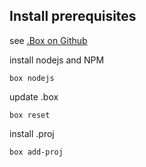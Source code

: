 <!-- http://blog.joanboixados.com/building-a-boilerplate-for-a-koa-redux-react-application-including-webpack-mocha-and-sass/
https://github.com/dozoisch/koa-react-full-example
https://github.com/start-react/sb-admin-react

Node      - JS Interpreter
NPM       - Node Module Package Manager
webpack   - asset bundler
Babel     - ES6 enabler

-->

## Install prerequisites
see [.Box on Github](https://github.com/bhedana/.box)

install nodejs and NPM
```
box nodejs
```

update .box
```
box reset
```

install .proj
```
box add-proj
```
